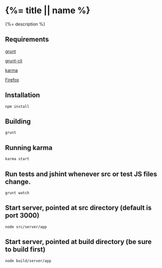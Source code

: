 # {%= title || name %}

{%= description %}

[grunt]: https://github.com/gruntjs/grunt
[grunt-cli]: https://github.com/gruntjs/grunt-cli
[karma]: https://github.com/karma-runner/karma
[Firefox]: http://www.mozilla.org/en-US/firefox

## Requirements
[grunt][]

[grunt-cli][]

[karma][]

[Firefox][]

## Installation
```
npm install
```

## Building
```
grunt
```

## Running karma
```
karma start
```

## Run tests and jshint whenever src or test JS files change.
```
grunt watch
```

## Start server, pointed at src directory (default is port 3000)
```
node src/server/app
```

## Start server, pointed at build directory (be sure to build first)
```
node build/server/app
```
